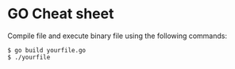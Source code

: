 GO Cheat sheet
==============

Compile file and execute binary file using the following commands:

```
$ go build yourfile.go
$ ./yourfile
```
